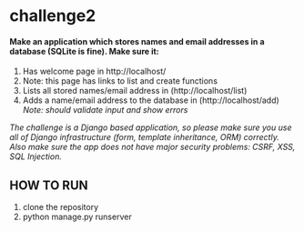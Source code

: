 # challenge2

#### Make an application which stores names and email addresses in a database (SQLite is fine). Make sure it:

1. Has welcome page in http://localhost/ 
2. Note: this page has links to list and create functions
3. Lists all stored names/email address in (http://localhost/list)
4. Adds a name/email address to the database in (http://localhost/add) 
*Note: should validate input and show errors*

*The challenge is a Django based application, so please make sure you use all of Django infrastructure (form, template inheritance, ORM) correctly. Also make sure the app does not have major security problems: CSRF, XSS, SQL Injection.*

## HOW TO RUN
1. clone the repository
2. python manage.py runserver